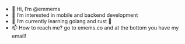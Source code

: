 - 👋 Hi, I’m @emmems
- 👀 I’m interested in mobile and backend development
- 🌱 I’m currently learning golang and rust 🚀
- 📫 How to reach me? go to emems.co and at the bottom you have my email!

<!---
emmems/emmems is a ✨ special ✨ repository because its `README.md` (this file) appears on your GitHub profile.
You can click the Preview link to take a look at your changes.
--->
